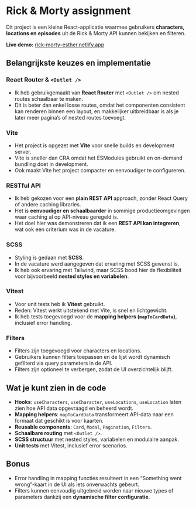# Rick & Morty assignment

Dit project is een kleine React-applicatie waarmee gebruikers **characters, locations en episodes** uit de Rick & Morty API kunnen bekijken en filteren. 

**Live demo:** [rick-morty-esther.netlify.app](https://rick-morty-esther.netlify.app)

## Belangrijkste keuzes en implementatie

### React Router & `<Outlet />`
- Ik heb gebruikgemaakt van **React Router** met `<Outlet />` om nested routes schaalbaar te maken.
- Dit is beter dan enkel losse routes, omdat het componenten consistent kan renderen binnen een layout, en makkelijker uitbreidbaar is als je later meer pagina’s of nested routes toevoegt.

### Vite
- Het project is opgezet met **Vite** voor snelle builds en development server.
- Vite is sneller dan CRA omdat het ESModules gebruikt en on-demand bundling doet in development.
- Ook maakt Vite het project compacter en eenvoudiger te configureren.

### RESTful API
- Ik heb gekozen voor een **plain REST API** approach, zonder React Query of andere caching libraries.
- Het is **eenvoudiger en schaalbaarder** in sommige productieomgevingen waar caching al op API-niveau geregeld is.
- Het doel hier was demonstreren dat ik een **REST API kan integreren**, wat ook een criterium was in de vacature.

### SCSS
- Styling is gedaan met **SCSS**.
- In de vacature werd aangegeven dat ervaring met SCSS gewenst is.
- Ik heb ook ervaring met Tailwind, maar SCSS bood hier de flexibiliteit voor bijvoorbeeld **nested styles en variabelen**.

### Vitest
- Voor unit tests heb ik **Vitest** gebruikt.
- Reden: Vitest werkt uitstekend met Vite, is snel en lichtgewicht.
- Ik heb tests toegevoegd voor de **mapping helpers (`mapToCardData`)**, inclusief error handling.

### Filters
- Filters zijn toegevoegd voor characters en locations.
- Gebruikers kunnen filters toepassen en de lijst wordt dynamisch gefilterd via query parameters in de API.
- Filters zijn optioneel te verbergen, zodat de UI overzichtelijk blijft.

## Wat je kunt zien in de code
- **Hooks**: `useCharacters`, `useCharacter`, `useLocations`, `useLocation` laten zien hoe API data opgevraagd en beheerd wordt.
- **Mapping helpers**: `mapToCardData` transformeert API-data naar een formaat dat geschikt is voor kaarten.
- **Reusable components**: `Card`, `Modal`, `Pagination`, `Filters`.
- **Schaalbare routing** met `<Outlet />`.
- **SCSS structuur** met nested styles, variabelen en modulaire aanpak.
- **Unit tests** met Vitest, inclusief error scenarios.

## Bonus
- Error handling in mapping functies resulteert in een “Something went wrong”-kaart in de UI als iets onverwachts gebeurt.
- Filters kunnen eenvoudig uitgebreid worden naar nieuwe types of parameters dankzij een **dynamische filter configuratie**.


